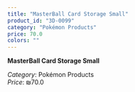 ```yaml
---
title: "MasterBall Card Storage Small"
product_id: "3D-0099"
category: "Pokémon Products"
price: 70.0
colors: ""
---
```


**MasterBall Card Storage Small**

*Category*: Pokémon Products  
*Price*: ₪70.0

